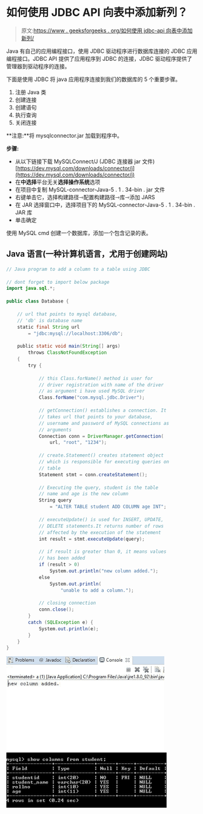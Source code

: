 # 如何使用 JDBC API 向表中添加新列？

> 原文:[https://www . geeksforgeeks . org/如何使用 jdbc-api 向表中添加新列/](https://www.geeksforgeeks.org/how-to-add-a-new-column-to-a-table-using-jdbc-api/)

Java 有自己的应用编程接口，使用 JDBC 驱动程序进行数据库连接的 JDBC 应用编程接口。JDBC API 提供了应用程序到 JDBC 的连接，JDBC 驱动程序提供了管理器到驱动程序的连接。

下面是使用 JDBC 将 java 应用程序连接到我们的数据库的 5 个重要步骤。

1.  注册 Java 类
2.  创建连接
3.  创建语句
4.  执行查询
5.  关闭连接

**注意:**将 mysqlconnector.jar 加载到程序中。

**步骤:**

*   从以下链接下载 MySQLConnect/J (JDBC 连接器 jar 文件)[https://dev.mysql.com/downloads/connector/j](https://dev.mysql.com/downloads/connector/j)
*   在**中选择**平台无关**选择操作系统**选项
*   在项目中复制 MySQL-connector-Java-5 . 1 . 34-bin . jar 文件
*   右键单击它，选择构建路径⇾配置构建路径⇾库⇾添加 JARS
*   在 JAR 选择窗口中，选择项目下的 MySQL-connector-Java-5 . 1 . 34-bin . JAR 库
*   单击确定

使用 MySQL cmd 创建一个数据库，添加一个包含记录的表。

## Java 语言(一种计算机语言，尤用于创建网站)

```java
// Java program to add a column to a table using JDBC

// dont forget to import below package
import java.sql.*;

public class Database {

    // url that points to mysql database,
    // 'db' is database name
    static final String url
        = "jdbc:mysql://localhost:3306/db";

    public static void main(String[] args)
        throws ClassNotFoundException
    {
        try {

            // this Class.forName() method is user for
            // driver registration with name of the driver
            // as argument i have used MySQL driver
            Class.forName("com.mysql.jdbc.Driver");

            // getConnection() establishes a connection. It
            // takes url that points to your database,
            // username and password of MySQL connections as
            // arguments
            Connection conn = DriverManager.getConnection(
                url, "root", "1234");

            // create.Statement() creates statement object
            // which is responsible for executing queries on
            // table
            Statement stmt = conn.createStatement();

            // Executing the query, student is the table
            // name and age is the new column
            String query
                = "ALTER TABLE student ADD COLUMN age INT";

            // executeUpdate() is used for INSERT, UPDATE,
            // DELETE statements.It returns number of rows
            // affected by the execution of the statement
            int result = stmt.executeUpdate(query);

            // if result is greater than 0, it means values
            // has been added
            if (result > 0)
                System.out.println("new column added.");
            else
                System.out.println(
                    "unable to add a column.");

            // closing connection
            conn.close();
        }
        catch (SQLException e) {
            System.out.println(e);
        }
    }
}
```

![Add a new column](img/9f27383f87f2f105f09145bc7f20aa4e.png) ![Output of the table content after adding new column](img/0990dc6bbfe5f55e02c6cfad91d993e9.png)